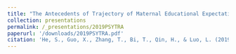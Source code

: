 ```yaml
---
title: "The Antecedents of Trajectory of Maternal Educational Expectations for Their Children"
collection: presentations
permalink: /_presentations/2019PSYTRA
paperurl: '/downloads/2019PSYTRA.pdf'
citation: 'He, S., Guo, X., Zhang, T., Bi, T., Qin, H., & Luo, L. (2019 July). *The Antecedents of Trajectory of Maternal Educational Expectations for Their Children*. Poster presented at the 2019 International Meeting of the Psychometric Society, Santiago, Chile.'
---
```

